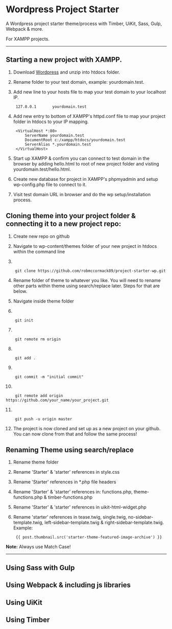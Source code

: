 # Wordpress Project Starter

A Wordpress project starter theme/process with Timber, UiKit, Sass, Gulp, Webpack & more.

For XAMPP projects.

---

## Starting a new project with XAMPP.

1. Download [Wordpress](https://wordpress.org/download/) and unzip into htdocs folder.

2. Rename folder to your test domain, example: yourdomain.test.

3. Add new line to your hosts file to map your test domain to your localhost IP.

        127.0.0.1		yourdomain.test

4. Add new entry to bottom of XAMPP's httpd.conf file to map your project folder in htdocs to your IP mapping.

        <VirtualHost *:80>
            ServerName yourdomain.test
            DocumentRoot c:/xampp/htdocs/yourdomain.test
            ServerAlias *.yourdomain.test
        </VirtualHost>

5. Start up XAMPP & confirm you can connect to test domain in the browser by adding hello.html to root of new project folder and visting yourdomain.test/hello.html.

6. Create new database for project in XAMPP's phpmyadmin and setup wp-config.php file to connect to it.

7. Visit test domain URL in browser and do the wp setup/installation process.


## Cloning theme into your project folder & connecting it to a new project repo:

1. Create new repo on github

2. Navigate to wp-content/themes folder of your new project in htdocs within the command line

3.

        git clone https://github.com/robmccormack89/project-starter-wp.git

4. Rename folder of theme to whatever you like. You will need to rename other parts within theme using search/replace later. Steps for that are below.

5. Navigate inside theme folder

6. 

        git init

7.

        git remote rm origin

8.

        git add .

9.

        git commit -m "initial commit"

10.

        git remote add origin https://github.com/your_name/your_project.git

11.

        git push -u origin master

12. The project is now cloned and set up as a new project on your github. You can now clone from that and follow the same process!

## Renaming Theme using search/replace

1. Rename theme folder

2. Rename 'Starter' & 'starter' references in style.css

3. Rename 'Starter' references in *.php file headers

4. Rename 'Starter' & 'starter' references in: functions.php, theme-functions.php & timber-functions.php

5. Rename 'Starter' & 'starter' references in uikit-html-widget.php

6. Rename 'starter' references in tease.twig, single.twig, no-sidebar-template.twig, left-sidebar-template.twig & right-sidebar-template.twig. Example:

        {{ post.thumbnail.src('starter-theme-featured-image-archive') }}

**Note:** Always use Match Case!

---

## Using Sass with Gulp

## Using Webpack & including js libraries

## Using UiKit

## Using Timber 
